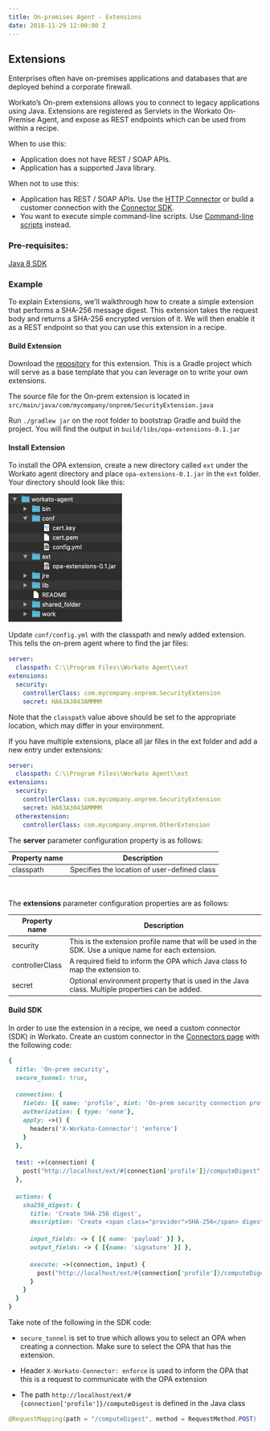 ```yaml
---
title: On-premises Agent - Extensions
date: 2018-11-29 12:00:00 Z
---
```


## Extensions
Enterprises often have on-premises applications and databases that are deployed behind a corporate firewall.

Workato’s On-prem extensions allows you to connect to legacy applications using Java. Extensions are registered as Servlets in the Workato On-Premise Agent, and expose as REST endpoints which can be used from within a recipe.

When to use this:
- Application does not have REST / SOAP APIs.
- Application has a supported Java library.

When not to use this:
- Application has REST / SOAP APIs. Use the [HTTP Connector](/developing-connectors/http-v2.md) or build a customer connection with the [Connector SDK](/developing-connectors/sdk.md).
- You want to execute simple command-line scripts. Use [Command-line scripts](/on-prem/profile.md#command-line-scripts-profile) instead.

### Pre-requisites:
[Java 8 SDK](https://www.oracle.com/technetwork/java/javase/downloads/jdk8-downloads-2133151.html)

### Example
To explain Extensions, we'll walkthrough how to create a simple extension that performs a SHA-256 message digest. This extension takes the request body and returns a SHA-256 encrypted version of it. We will then enable it as a REST endpoint so that you can use this extension in a recipe.

#### Build Extension
Download the [repository](https://github.com/workato/opa-extensions) for this extension. This is a Gradle project which will serve as a base template that you can leverage on to write your own extensions.

The source file for the On-prem extension is located in
`src/main/java/com/mycompany/onprem/SecurityExtension.java`

Run `./gradlew jar` on the root folder to bootstrap Gradle and build the project. You will find the output in `build/libs/opa-extensions-0.1.jar`

#### Install Extension
To install the OPA extension, create a new directory called `ext` under the Workato agent directory and place `opa-extensions-0.1.jar` in the `ext` folder. Your directory should look like this:

![OPA Directory](/assets/images/on-prem/opa_directory.png)

Update `conf/config.yml` with the classpath and newly added extension. This tells the on-prem agent where to find the jar files:
```YAML
server:
  classpath: C:\\Program Files\\Workato Agent\\ext
extensions:
  security:
    controllerClass: com.mycompany.onprem.SecurityExtension
    secret: HA63A3043AMMMM
```
Note that the `classpath` value above should be set to the appropriate location, which may differ in your environment.

If you have multiple extensions, place all jar files in the ext folder and add a new entry under extensions:
```YAML
server:
  classpath: C:\\Program Files\\Workato Agent\\ext
extensions:
  security:
    controllerClass: com.mycompany.onprem.SecurityExtension
    secret: HA63A3043AMMMM
  otherextension:
    controllerClass: com.mycompany.onprem.OtherExtension
```
The **server** parameter configuration property is as follows:

| Property name | Description |
|------------------|-------------------------------------------|
| classpath | Specifies the location of user-defined class |

<br>

The **extensions** parameter configuration properties are as follows:

| Property name | Description |
|------------------|-------------------------------------------|
| security | This is the extension profile name that will be used in the SDK. Use a unique name for each extension. |
| controllerClass | A required field to inform the OPA which Java class to map the extension to. |
| secret | Optional environment property that is used in the Java class. Multiple properties can be added. |

#### Build SDK
In order to use the extension in a recipe, we need a custom connector (SDK) in Workato.
Create an custom connector in the [Connectors page](https://www.workato.com/custom_adapters) with the following code:
```ruby
{
  title: 'On-prem security',
  secure_tunnel: true,

  connection: {
    fields: [{ name: 'profile', hint: 'On-prem security connection profile' }],
    authorization: { type: 'none'},
    apply: ->() {
      headers('X-Workato-Connector': 'enforce')
    }
  },

  test: ->(connection) {
    post("http://localhost/ext/#{connection['profile']}/computeDigest", { payload: 'test' })
  },

  actions: {
    sha256_digest: {
      title: 'Create SHA-256 digest',
      description: 'Create <span class="provider">SHA-256</span> digest',

      input_fields: -> { [{ name: 'payload' }] },
      output_fields: -> { [{name: 'signature' }] },

      execute: ->(connection, input) {
        post("http://localhost/ext/#{connection['profile']}/computeDigest", input)
      }
    }
  }
}
```
Take note of the following in the SDK code:
- `secure_tunnel` is set to true which allows you to select an OPA when creating a connection. Make sure to select the OPA that has the extension.

- Header `X-Workato-Connector: enforce` is used to inform the OPA that this is a request to communicate with the OPA extension

- The path `http://localhost/ext/#{connection['profile']}/computeDigest` is defined in the Java class
```java
@RequestMapping(path = "/computeDigest", method = RequestMethod.POST)
```
